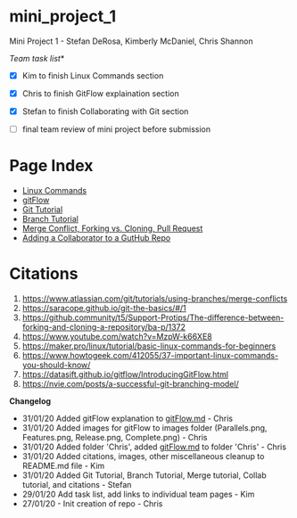 # mini_project_1
Mini Project 1 - Stefan DeRosa, Kimberly McDaniel, Chris Shannon

*Team task list**
- [X] Kim to finish Linux Commands section
- [X] Chris to finish GitFlow explaination section
- [X] Stefan to finish Collaborating with Git section
- [ ] final team review of mini project before submission


# Page Index
* [Linux Commands](/Kimberly/Vi.md)
* [gitFlow](/Chris/gitFlow.md)
* [Git Tutorial](https://github.com/cshannon-mdsol/mini_project_1/blob/master/Stefan/HowToInstallGit.md)
* [Branch Tutorial](https://github.com/cshannon-mdsol/mini_project_1/blob/master/Stefan/Branch.md)
* [Merge Conflict, Forking vs. Cloning, Pull Request](https://github.com/cshannon-mdsol/mini_project_1/blob/master/Stefan/Merge.md)
* [Adding a Collaborator to a GutHub Repo](https://github.com/cshannon-mdsol/mini_project_1/blob/master/Stefan/Collaborator.md)


# Citations
1. https://www.atlassian.com/git/tutorials/using-branches/merge-conflicts
2. https://saracope.github.io/git-the-basics/#/1
3. https://github.community/t5/Support-Protips/The-difference-between-forking-and-cloning-a-repository/ba-p/1372
4. https://www.youtube.com/watch?v=MzpW-k66XE8
5. https://maker.pro/linux/tutorial/basic-linux-commands-for-beginners
6. https://www.howtogeek.com/412055/37-important-linux-commands-you-should-know/
7. https://datasift.github.io/gitflow/IntroducingGitFlow.html
8. https://nvie.com/posts/a-successful-git-branching-model/


**Changelog**
* 31/01/20 Added gitFlow explanation to [gitFlow.md](/Chris/gitFlow.md) - Chris
* 31/01/20 Added images for gitFlow to images folder (Parallels.png, Features.png, Release.png, Complete.png) - Chris
* 31/01/20 Added folder 'Chris', added [gitFlow.md](/Chris/gitFlow.md) to folder 'Chris' - Chris
* 31/01/20 Added citations, images, other miscellaneous cleanup to README.md file - Kim
* 31/01/20 Added Git Tutorial, Branch Tutorial, Merge tutorial, Collab tutorial, and citations - Stefan
* 29/01/20 Add task list, add links to individual team pages - Kim
* 27/01/20 - Init creation of repo  - Chris
